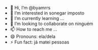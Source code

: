 - 👋 Hi, I’m @byamrrs
- 👀 I’m interested in sonegar imposto
- 🌱 I’m currently learning ...
- 💞️ I’m looking to collaborate on ninguém 
- 📫 How to reach me ...
- 😄 Pronouns: ela/dela
- ⚡ Fun fact: já matei pessoas

<!---
byamrrs/byamrrs is a ✨ special ✨ repository because its `README.md` (this file) appears on your GitHub profile.
You can click the Preview link to take a look at your changes.
--->
